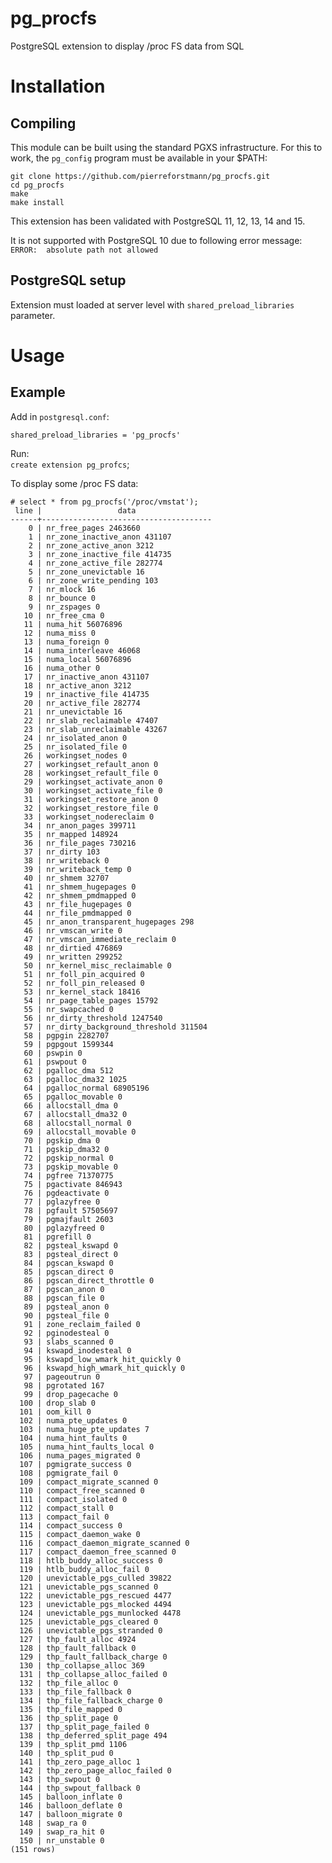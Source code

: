 # pg_procfs
PostgreSQL extension to display /proc FS data from SQL 


# Installation
## Compiling

This module can be built using the standard PGXS infrastructure. For this to work, the `pg_config` program must be available in your $PATH:
  
`git clone https://github.com/pierreforstmann/pg_procfs.git` <br>
`cd pg_procfs` <br>
`make` <br>
`make install` <br>

This extension has been validated with PostgreSQL 11, 12, 13, 14 and 15.

It is not supported with PostgreSQL 10 due to following error message:
`ERROR:  absolute path not allowed`

## PostgreSQL setup

Extension must loaded at server level with `shared_preload_libraries` parameter.

# Usage

## Example

Add in `postgresql.conf`:

`shared_preload_libraries = 'pg_procfs'` <br>

Run: <br>
`create extension pg_profcs`;

To display some /proc FS data:<br>
```
# select * from pg_procfs('/proc/vmstat');
 line |                 data                 
------+--------------------------------------
    0 | nr_free_pages 2463660
    1 | nr_zone_inactive_anon 431107
    2 | nr_zone_active_anon 3212
    3 | nr_zone_inactive_file 414735
    4 | nr_zone_active_file 282774
    5 | nr_zone_unevictable 16
    6 | nr_zone_write_pending 103
    7 | nr_mlock 16
    8 | nr_bounce 0
    9 | nr_zspages 0
   10 | nr_free_cma 0
   11 | numa_hit 56076896
   12 | numa_miss 0
   13 | numa_foreign 0
   14 | numa_interleave 46068
   15 | numa_local 56076896
   16 | numa_other 0
   17 | nr_inactive_anon 431107
   18 | nr_active_anon 3212
   19 | nr_inactive_file 414735
   20 | nr_active_file 282774
   21 | nr_unevictable 16
   22 | nr_slab_reclaimable 47407
   23 | nr_slab_unreclaimable 43267
   24 | nr_isolated_anon 0
   25 | nr_isolated_file 0
   26 | workingset_nodes 0
   27 | workingset_refault_anon 0
   28 | workingset_refault_file 0
   29 | workingset_activate_anon 0
   30 | workingset_activate_file 0
   31 | workingset_restore_anon 0
   32 | workingset_restore_file 0
   33 | workingset_nodereclaim 0
   34 | nr_anon_pages 399711
   35 | nr_mapped 148924
   36 | nr_file_pages 730216
   37 | nr_dirty 103
   38 | nr_writeback 0
   39 | nr_writeback_temp 0
   40 | nr_shmem 32707
   41 | nr_shmem_hugepages 0
   42 | nr_shmem_pmdmapped 0
   43 | nr_file_hugepages 0
   44 | nr_file_pmdmapped 0
   45 | nr_anon_transparent_hugepages 298
   46 | nr_vmscan_write 0
   47 | nr_vmscan_immediate_reclaim 0
   48 | nr_dirtied 476869
   49 | nr_written 299252
   50 | nr_kernel_misc_reclaimable 0
   51 | nr_foll_pin_acquired 0
   52 | nr_foll_pin_released 0
   53 | nr_kernel_stack 18416
   54 | nr_page_table_pages 15792
   55 | nr_swapcached 0
   56 | nr_dirty_threshold 1247540
   57 | nr_dirty_background_threshold 311504
   58 | pgpgin 2282707
   59 | pgpgout 1599344
   60 | pswpin 0
   61 | pswpout 0
   62 | pgalloc_dma 512
   63 | pgalloc_dma32 1025
   64 | pgalloc_normal 68905196
   65 | pgalloc_movable 0
   66 | allocstall_dma 0
   67 | allocstall_dma32 0
   68 | allocstall_normal 0
   69 | allocstall_movable 0
   70 | pgskip_dma 0
   71 | pgskip_dma32 0
   72 | pgskip_normal 0
   73 | pgskip_movable 0
   74 | pgfree 71370775
   75 | pgactivate 846943
   76 | pgdeactivate 0
   77 | pglazyfree 0
   78 | pgfault 57505697
   79 | pgmajfault 2603
   80 | pglazyfreed 0
   81 | pgrefill 0
   82 | pgsteal_kswapd 0
   83 | pgsteal_direct 0
   84 | pgscan_kswapd 0
   85 | pgscan_direct 0
   86 | pgscan_direct_throttle 0
   87 | pgscan_anon 0
   88 | pgscan_file 0
   89 | pgsteal_anon 0
   90 | pgsteal_file 0
   91 | zone_reclaim_failed 0
   92 | pginodesteal 0
   93 | slabs_scanned 0
   94 | kswapd_inodesteal 0
   95 | kswapd_low_wmark_hit_quickly 0
   96 | kswapd_high_wmark_hit_quickly 0
   97 | pageoutrun 0
   98 | pgrotated 167
   99 | drop_pagecache 0
  100 | drop_slab 0
  101 | oom_kill 0
  102 | numa_pte_updates 0
  103 | numa_huge_pte_updates 7
  104 | numa_hint_faults 0
  105 | numa_hint_faults_local 0
  106 | numa_pages_migrated 0
  107 | pgmigrate_success 0
  108 | pgmigrate_fail 0
  109 | compact_migrate_scanned 0
  110 | compact_free_scanned 0
  111 | compact_isolated 0
  112 | compact_stall 0
  113 | compact_fail 0
  114 | compact_success 0
  115 | compact_daemon_wake 0
  116 | compact_daemon_migrate_scanned 0
  117 | compact_daemon_free_scanned 0
  118 | htlb_buddy_alloc_success 0
  119 | htlb_buddy_alloc_fail 0
  120 | unevictable_pgs_culled 39822
  121 | unevictable_pgs_scanned 0
  122 | unevictable_pgs_rescued 4477
  123 | unevictable_pgs_mlocked 4494
  124 | unevictable_pgs_munlocked 4478
  125 | unevictable_pgs_cleared 0
  126 | unevictable_pgs_stranded 0
  127 | thp_fault_alloc 4924
  128 | thp_fault_fallback 0
  129 | thp_fault_fallback_charge 0
  130 | thp_collapse_alloc 369
  131 | thp_collapse_alloc_failed 0
  132 | thp_file_alloc 0
  133 | thp_file_fallback 0
  134 | thp_file_fallback_charge 0
  135 | thp_file_mapped 0
  136 | thp_split_page 0
  137 | thp_split_page_failed 0
  138 | thp_deferred_split_page 494
  139 | thp_split_pmd 1106
  140 | thp_split_pud 0
  141 | thp_zero_page_alloc 1
  142 | thp_zero_page_alloc_failed 0
  143 | thp_swpout 0
  144 | thp_swpout_fallback 0
  145 | balloon_inflate 0
  146 | balloon_deflate 0
  147 | balloon_migrate 0
  148 | swap_ra 0
  149 | swap_ra_hit 0
  150 | nr_unstable 0
(151 rows)
```

